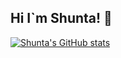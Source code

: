 ## Hi I`m Shunta! 👋
[![Shunta's GitHub stats](https://github-readme-stats.vercel.app/api?username=Shunta-Hatady)](https://github.com/anuraghazra/github-readme-stats)




<!--
**Shunta-Hatady/Shunta-Hatady** is a ✨ _special_ ✨ repository because its `README.md` (this file) appears on your GitHub profile.

Here are some ideas to get you started:

- 🔭 I’m currently working on ...
- 🌱 I’m currently learning ...
- 👯 I’m looking to collaborate on ...
- 🤔 I’m looking for help with ...
- 💬 Ask me about ...
- 📫 How to reach me: ...
- 😄 Pronouns: ...
- ⚡ Fun fact: ...
-->
